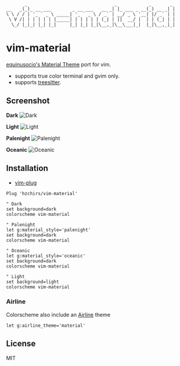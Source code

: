 ```
       _                                 _            _       _
__   _(_)_ __ ___        _ __ ___   __ _| |_ ___ _ __(_) __ _| |
\ \ / / | '_ ` _ \ _____| '_ ` _ \ / _` | __/ _ \ '__| |/ _` | |
 \ V /| | | | | | |_____| | | | | | (_| | ||  __/ |  | | (_| | |
  \_/ |_|_| |_| |_|     |_| |_| |_|\__,_|\__\___|_|  |_|\__,_|_|
```

# vim-material
[equinusocio's Material Theme](https://github.com/equinusocio/vsc-material-theme) port
for vim.

* supports true color terminal and gvim only.
* supports [treesitter](https://github.com/nvim-treesitter/nvim-treesitter).

Screenshot
------------

**Dark**
![Dark](https://imgur.com/xfGYwwc.jpg)

**Light**
![Light](https://user-images.githubusercontent.com/4735528/42131913-8c1b0d68-7d3f-11e8-935a-4c10181127d9.png)

**Palenight**
![Palenight](https://user-images.githubusercontent.com/4735528/42134016-056046f4-7d66-11e8-9ea0-c96a59a5b7b0.png)

**Oceanic**
![Oceanic](https://user-images.githubusercontent.com/4735528/47250634-6ebe2b00-d457-11e8-92d7-dabb871f60f1.png)

Installation
------------

* [vim-plug](https://github.com/junegunn/vim-plug)
```vim
Plug 'hzchirs/vim-material'

" Dark
set background=dark
colorscheme vim-material

" Palenight
let g:material_style='palenight'
set background=dark
colorscheme vim-material

" Oceanic
let g:material_style='oceanic'
set background=dark
colorscheme vim-material

" Light
set background=light
colorscheme vim-material
```

### Airline
Colorscheme also include an [Airline](https://github.com/vim-airline/vim-airline) theme

```vim
let g:airline_theme='material'
```

License
---
MIT
